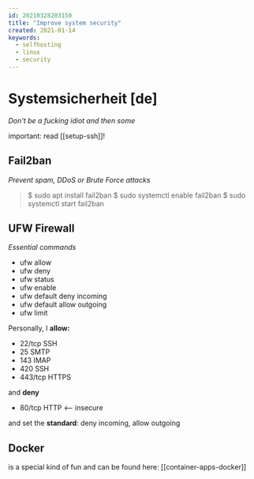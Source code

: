 ```yaml
---
id: 20210328203150
title: "Improve system security"
created: 2021-01-14
keywords:
  - selfhosting
  - linux
  - security
---
```


# Systemsicherheit [de]
*Don't be a fucking idiot and then some* 

important: read [[setup-ssh]]!

## Fail2ban
*Prevent spam, DDoS or Brute Force attacks*
> $ sudo apt install fail2ban
> $ sudo systemctl enable fail2ban
> $ sudo systemctl start fail2ban

## UFW Firewall
*Essential commands*

* ufw allow
* ufw deny
* ufw status
* ufw enable
* ufw default deny incoming
* ufw default allow outgoing
* ufw limit 

Personally, I **allow:**
* 22/tcp SSH
* 25 SMTP
* 143 IMAP
* 420 SSH
* 443/tcp HTTPS


and **deny**
* 80/tcp HTTP <-- insecure

and set the **standard**: deny incoming, allow outgoing

## Docker 
is a special kind of fun and can be found here: [[container-apps-docker]]
